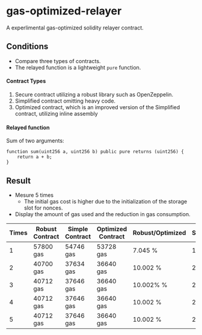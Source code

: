# gas-optimized-relayer
A experlimental gas-optimized solidity relayer contract.

## Conditions
- Compare three types of contracts.
- The relayed function is a lightweight `pure` function.
#### Contract Types
1. Secure contract utilizing a robust library such as OpenZeppelin.
2. Simplified contract omitting heavy code.
3. Optimized contract, which is an improved version of the Simplified contract, utilizing inline assembly

#### Relayed function
Sum of two arguments:
```sol
function sum(uint256 a, uint256 b) public pure returns (uint256) {
    return a + b;
}
```
## Result
- Mesure 5 times
  - The initial gas cost is higher due to the initialization of the storage slot for nonces.
- Display the amount of gas used and the reduction in gas consumption.

| Times  | Robust Contract | Simple Contract | Optimized Contract | Robust/Optimized | Simple/Optimized |
| -- | -- | -- | -- | -- | -- |
|1|57800 gas|54746 gas|53728 gas|7.045 %|1.838 %|
|2|40700 gas|37634 gas|36640 gas|10.002 %|2.672 %|
|3|40712 gas|37646 gas|36640 gas|10.002% %|2.672 %|
|4|40712 gas|37646 gas|36640 gas|10.002 %|2.672 %|
|5|40712 gas|37646 gas|36640 gas|10.002 %|2.672 %|
